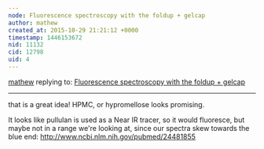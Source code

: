 ```yaml
---
node: Fluorescence spectroscopy with the foldup + gelcap
author: mathew
created_at: 2015-10-29 21:21:12 +0000
timestamp: 1446153672
nid: 11132
cid: 12798
uid: 4
---
```




[mathew](../profile/mathew) replying to: [Fluorescence spectroscopy with the foldup + gelcap](../notes/mathew/09-12-2014/fluorescence-spectroscopy-with-the-foldup-gelcap)

----
that is a great idea!
HPMC, or hypromellose looks promising.

It looks like pullulan is used as a Near IR tracer, so it would fluoresce, but maybe not in a range we're looking at, since our spectra skew towards the blue end:
http://www.ncbi.nlm.nih.gov/pubmed/24481855


